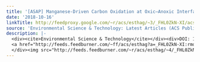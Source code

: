 ```yaml
---
title: '[ASAP] Manganese-Driven Carbon Oxidation at Oxic–Anoxic Interfaces'
date: '2018-10-16'
linkTitle: http://feedproxy.google.com/~r/acs/esthag/~3/_FHL0ZkN-XI/acs.est.8b03791
source: 'Environmental Science & Technology: Latest Articles (ACS Publications)'
description: |-
  <div><cite>Environmental Science & Technology</cite></div><div>DOI: 10.1021/acs.est.8b03791</div><div class="feedflare">
  <a href="http://feeds.feedburner.com/~ff/acs/esthag?a=_FHL0ZkN-XI:rmdN9-bjMko:yIl2AUoC8zA"><img src="http://feeds.feedburner.com/~ff/acs/esthag?d=yIl2AUoC8zA" border="0"></img></a>
  </div><img src="http://feeds.feedburner.com/~r/acs/esthag/~4/_FHL0ZkN-XI" height="1" width="1" alt=""/>
---
```

